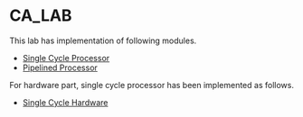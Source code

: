 # CA_LAB
This lab has implementation of following modules.
- [Single Cycle Processor](/Single-Cycle/README.md)
- [Pipelined Processor](/Pipelined/README.md)

For hardware part, single cycle processor has been implemented as follows.
- [Single Cycle Hardware](/Single-Cycle/Single%20Cycle%20Hardware)
